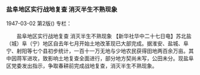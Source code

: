 ### 盐阜地区实行战地复查  消灭半生不熟现象

1947-03-02
第2版()
专栏：

　　盐阜地区实行战地复查
    消灭半生不熟现象
    【新华社华中二十七日电】苏北盐（城）阜（宁）地区自去年七月开始土地改革现已大部完成。据淮安、盐城、阜宁、射阳等七个县初步统计，一百十一万无地与少地农民获得田地两百余万亩。其中因蒋军进攻，致影响土地复查全面进行，部分地方契尚未写，公田未分。现盐阜区党委发出指示，争取春耕前完成战地复查，消灭半生不熟现象。

